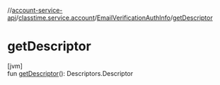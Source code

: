 //[account-service-api](../../../index.md)/[classtime.service.account](../index.md)/[EmailVerificationAuthInfo](index.md)/[getDescriptor](get-descriptor.md)

# getDescriptor

[jvm]\
fun [getDescriptor](get-descriptor.md)(): Descriptors.Descriptor
